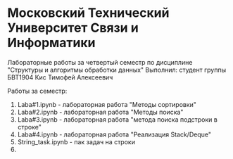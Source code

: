 # Московский Технический Университет Связи и Информатики
Лабораторные работы за четвертый семестр по дисциплине "Структуры и алгоритмы обработки данных"
Выполнил: студент группы БВТ1904 Кис Тимофей Алексеевич

Работы за семестр: 
1) Laba#1.ipynb - лабораторная работа "Методы сортировки"
2) Laba#2.ipynb - лабораторная работа "Методы поиска"
3) Laba#3.ipynb - лабораторная работа "метода поиска подстроки в строке"
4) Laba#4.ipynb - лабораторная работа "Реализация Stack/Deque"
5) String_task.ipynb - пак задач на строки
6) 
